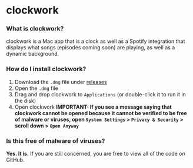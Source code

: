 # clockwork
### What is clockwork?
clockwork is a Mac app that is a clock as well as a Spotify integration that displays what songs (episodes coming soon) are playing, as well as a dynamic background.

### How do I install clockwork?
1. Download the `.dmg` file under [releases](https://github.com/part-avocado/clockwork/releases/latest)
2. Open the `.dmg` file
3. Drag and drop clockwork to `Applications` (or double-click it to run it in the disk)
4. Open clockwork
**IMPORTANT: If you see a message saying that clockwork cannot be opened because it cannot be verified to be free of malware or viruses, open `System Settings` > `Privacy & Security` > scroll down > `Open Anyway`**

### Is this free of malware of viruses?
**Yes. It is.** If you are still concerned, you are free to view all of the code on GitHub.
